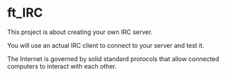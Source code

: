 # ft_IRC

This project is about creating your own IRC server.

You will use an actual IRC client to connect to your server and test it.

The Internet is governed by solid standard protocols that allow connected computers to interact with each other.

